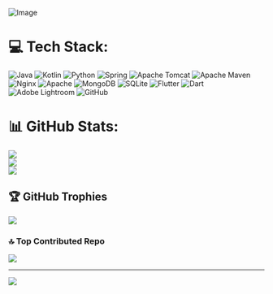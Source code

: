 ![Image](https://github.com/user-attachments/assets/ac53b7ed-0fb7-4687-a7be-c56f14bbc087)

# 💻 Tech Stack:
![Java](https://img.shields.io/badge/java-%23ED8B00.svg?style=flat-square&logo=openjdk&logoColor=white) 
![Kotlin](https://img.shields.io/badge/kotlin-%237F52FF.svg?style=flat-square&logo=kotlin&logoColor=white) 
![Python](https://img.shields.io/badge/python-%233776AB.svg?style=flat-square&logo=python&logoColor=white) 
![Spring](https://img.shields.io/badge/spring-%236DB33F.svg?style=flat-square&logo=spring&logoColor=white) 
![Apache Tomcat](https://img.shields.io/badge/apache%20tomcat-%23F8DC75.svg?style=flat-square&logo=apache-tomcat&logoColor=black) 
![Apache Maven](https://img.shields.io/badge/Apache%20Maven-C71A36?style=flat-square&logo=Apache%20Maven&logoColor=white) 
![Nginx](https://img.shields.io/badge/nginx-%23009639.svg?style=flat-square&logo=nginx&logoColor=white) 
![Apache](https://img.shields.io/badge/apache-%23D42029.svg?style=flat-square&logo=apache&logoColor=white) 
![MongoDB](https://img.shields.io/badge/MongoDB-%234ea94b.svg?style=flat-square&logo=mongodb&logoColor=white) 
![SQLite](https://img.shields.io/badge/sqlite-%2307405e.svg?style=flat-square&logo=sqlite&logoColor=white) 
![Flutter](https://img.shields.io/badge/flutter-%2302569B.svg?style=flat-square&logo=flutter&logoColor=white) 
![Dart](https://img.shields.io/badge/dart-%230175C2.svg?style=flat-square&logo=dart&logoColor=white) 
![Adobe Lightroom](https://img.shields.io/badge/Adobe%20Lightroom-31A8FF.svg?style=flat-square&logo=Adobe-Lightroom&logoColor=white) 
![GitHub](https://img.shields.io/badge/github-%23121011.svg?style=flat-square&logo=github&logoColor=white)

# 📊 GitHub Stats:
![](https://github-readme-stats.vercel.app/api?username=neerajkr-coding&theme=dark&hide_border=false&include_all_commits=true&count_private=true)<br/>
![](https://github-readme-streak-stats.herokuapp.com/?user=neerajkr-coding&theme=dark&hide_border=false)<br/>
![](https://github-readme-stats.vercel.app/api/top-langs/?username=neerajkr-coding&theme=dark&hide_border=false&include_all_commits=true&count_private=true&layout=compact)

## 🏆 GitHub Trophies
![](https://github-profile-trophy.vercel.app/?username=neerajkr-coding&theme=default&no-frame=false&no-bg=true&margin-w=4)

### 🔝 Top Contributed Repo
![](https://github-contributor-stats.vercel.app/api?username=neerajkr-coding&limit=5&theme=dark&combine_all_yearly_contributions=true)

---
[![](https://visitcount.itsvg.in/api?id=neerajkr-coding&icon=8&color=0)](https://visitcount.itsvg.in)

<!-- Proudly created with GPRM ( https://gprm.itsvg.in ) -->
